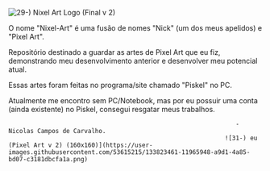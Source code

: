 ![29-) Nixel Art Logo (Final v 2)](https://user-images.githubusercontent.com/53615215/133148479-8d7e5e08-f11a-4599-87c3-35d0f64a91d9.gif)




O nome "Nixel-Art" é uma fusão de nomes "Nick" (um dos meus apelidos) e "Pixel Art".


Repositório destinado a guardar as artes de Pixel Art que eu fiz, 
demonstrando meu desenvolvimento anterior e desenvolver meu potencial atual. 

Essas artes foram feitas no programa/site chamado "Piskel" no PC.

Atualmente me encontro sem PC/Notebook, mas por eu possuir uma conta (ainda existente) 
no Piskel, consegui resgatar meus trabalhos.



                                                                   - Nicolas Campos de Carvalho.
                                                                ![31-) eu (Pixel Art v 2) (160x160)](https://user-images.githubusercontent.com/53615215/133823461-11965948-a9d1-4a85-bd07-c3181dbcfa1a.png)
   
                       
                                     
